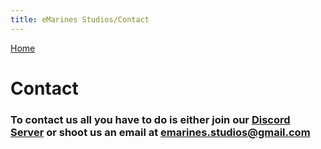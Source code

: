 ```yaml
---
title: eMarines Studios/Contact
---
```


[Home](./index.md)

# Contact

### To contact us all you have to do is either join our [Discord Server](https://discord.gg/tM4jJrKXT8) or shoot us an email at emarines.studios@gmail.com
